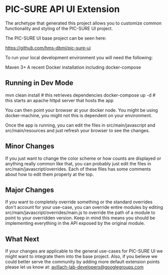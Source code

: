 PIC-SURE API UI Extension
=========================

The archetype that generated this project allows you to customize common
functionality and styling of the PIC-SURE UI project.

The PIC-SURE UI base project can be seen here:

https://github.com/hms-dbmi/pic-sure-ui

To run your local development environment you will need the following:

Maven 3+
A recent Docker installation including docker-compose

Running in Dev Mode
-------------------

mvn clean install       # this retrieves dependencies
docker-compose up -d    # this starts an apache httpd server that hosts the app

You can then point your browser at your docker node. You might be using
docker-machine, you might not this is dependent on your environment. 

Once the app is running, you can edit the files in src/main/javascript
and src/main/resources and just refresh your browser to see the changes.


Minor Changes
-------------

If you just want to change the color scheme or how counts are displayed
or anything really common like that, you can probably just edit the files
in src/main/javascript/overrides. Each of these files has some comments
about how to edit them properly at the top.


Major Changes
-------------

If you want to completely override something or the standard overrides
don't account for your use-case, you can override entire modules by editing
src/main/javascript/overrides/main.js to override the path of a module
to point to your overridden version. Keep in mind this means you should
be implementing everything in the API exposed by the original module.


What Next
---------

If your changes are applicable to the general use-cases for PIC-SURE UI
we might want to integrate them into the base project. Also, if you believe
we could better serve the community by adding more default extension points
please let us know at: avillach-lab-developers@googlegroups.com



